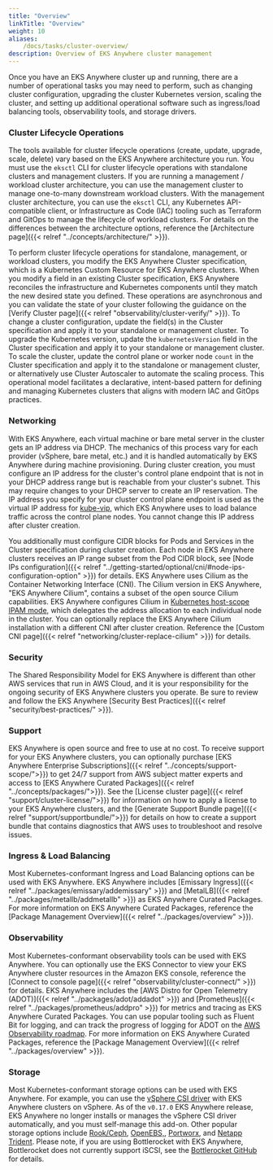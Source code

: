 ```yaml
---
title: "Overview"
linkTitle: "Overview"
weight: 10
aliases:
    /docs/tasks/cluster-overview/
description: Overview of EKS Anywhere cluster management
---
```


Once you have an EKS Anywhere cluster up and running, there are a number of operational tasks you may need to perform, such as changing cluster configuration, upgrading the cluster Kubernetes version, scaling the cluster, and setting up additional operational software such as ingress/load balancing tools, observability tools, and storage drivers.

### Cluster Lifecycle Operations

The tools available for cluster lifecycle operations (create, update, upgrade, scale, delete) vary based on the EKS Anywhere architecture you run. You must use the `eksctl` CLI for cluster lifecycle operations with standalone clusters and management clusters. If you are running a management / workload cluster architecture, you can use the management cluster to manage one-to-many downstream workload clusters. With the management cluster architecture, you can use the `eksctl` CLI, any Kubernetes API-compatible client, or Infrastructure as Code (IAC) tooling such as Terraform and GitOps to manage the lifecycle of workload clusters. For details on the differences between the architecture options, reference the [Architecture page]({{< relref "../concepts/architecture/" >}}).

To perform cluster lifecycle operations for standalone, management, or workload clusters, you modify the EKS Anywhere Cluster specification, which is a Kubernetes Custom Resource for EKS Anywhere clusters. When you modify a field in an existing Cluster specification, EKS Anywhere reconciles the infrastructure and Kubernetes components until they match the new desired state you defined. These operations are asynchronous and you can validate the state of your cluster following the guidance on the [Verify Cluster page]({{< relref "observability/cluster-verify/" >}}). To change a cluster configuration, update the field(s) in the Cluster specification and apply it to your standalone or management cluster. To upgrade the Kubernetes version, update the `kubernetesVersion` field in the Cluster specification and apply it to your standalone or management cluster. To scale the cluster, update the control plane or worker node `count` in the Cluster specification and apply it to the standalone or management cluster, or alternatively use Cluster Autoscaler to automate the scaling process. This operational model facilitates a declarative, intent-based pattern for defining and managing Kubernetes clusters that aligns with modern IAC and GitOps practices.

### Networking

With EKS Anywhere, each virtual machine or bare metal server in the cluster gets an IP address via DHCP. The mechanics of this process vary for each provider (vSphere, bare metal, etc.) and it is handled automatically by EKS Anywhere during machine provisioning. During cluster creation, you must configure an IP address for the cluster's control plane endpoint that is not in your DHCP address range but is reachable from your cluster's subnet. This may require changes to your DHCP server to create an IP reservation. The IP address you specify for your cluster control plane endpoint is used as the virtual IP address for [kube-vip](https://kube-vip.io/), which EKS Anywhere uses to load balance traffic across the control plane nodes. You cannot change this IP address after cluster creation.

You additionally must configure CIDR blocks for Pods and Services in the Cluster specification during cluster creation. Each node in EKS Anywhere clusters receives an IP range subset from the Pod CIDR block, see [Node IPs configuration]({{< relref "../getting-started/optional/cni/#node-ips-configuration-option" >}}) for details. EKS Anywhere uses Cilium as the Container Networking Interface (CNI). The Cilium version in EKS Anywhere, "EKS Anywhere Cilium", contains a subset of the open source Cilium capabilities. EKS Anywhere configures Cilium in [Kubernetes host-scope IPAM mode](https://docs.cilium.io/en/v1.12/concepts/networking/ipam/kubernetes/), which delegates the address allocation to each individual node in the cluster. You can optionally replace the EKS Anywhere Cilium installation with a different CNI after cluster creation. Reference the [Custom CNI page]({{< relref "networking/cluster-replace-cilium" >}}) for details. 

### Security
The Shared Responsibility Model for EKS Anywhere is different than other AWS services that run in AWS Cloud, and it is your responsibility for the ongoing security of EKS Anywhere clusters you operate. Be sure to review and follow the EKS Anywhere [Security Best Practices]({{< relref "security/best-practices/" >}}).

### Support
EKS Anywhere is open source and free to use at no cost. To receive support for your EKS Anywhere clusters, you can optionally purchase [EKS Anywhere Enterprise Subscriptions]({{< relref "../concepts/support-scope/">}}) to get 24/7 support from AWS subject matter experts and access to [EKS Anywhere Curated Packages]({{< relref "../concepts/packages/">}}). See the [License cluster page]({{< relref "support/cluster-license/">}}) for information on how to apply a license to your EKS Anywhere clusters, and the [Generate Support Bundle page]({{< relref "support/supportbundle/">}}) for details on how to create a support bundle that contains diagnostics that AWS uses to troubleshoot and resolve issues.

### Ingress & Load Balancing
Most Kubernetes-conformant Ingress and Load Balancing options can be used with EKS Anywhere. EKS Anywhere includes [Emissary Ingress]({{< relref "../packages/emissary/addemissary" >}}) and [MetalLB]({{< relref "../packages/metallb/addmetallb" >}}) as EKS Anywhere Curated Packages. For more information on EKS Anywhere Curated Packages, reference the [Package Management Overview]({{< relref "../packages/overview" >}}).

### Observability
Most Kubernetes-conformant observability tools can be used with EKS Anywhere. You can optionally use the EKS Connector to view your EKS Anywhere cluster resources in the Amazon EKS console, reference the [Connect to console page]({{< relref "observability/cluster-connect/" >}}) for details. EKS Anywhere includes the [AWS Distro for Open Telemetry (ADOT)]({{< relref "../packages/adot/addadot" >}}) and [Prometheus]({{< relref "../packages/prometheus/addpro" >}}) for metrics and tracing as EKS Anywhere Curated Packages. You can use popular tooling such as Fluent Bit for logging, and can track the progress of logging for ADOT on the [AWS Observability roadmap](https://github.com/aws-observability/aws-otel-community/issues/11). For more information on EKS Anywhere Curated Packages, reference the [Package Management Overview]({{< relref "../packages/overview" >}}).

### Storage
Most Kubernetes-conformant storage options can be used with EKS Anywhere. For example, you can use the [vSphere CSI driver](https://github.com/kubernetes-sigs/vsphere-csi-driver) with EKS Anywhere clusters on vSphere. As of the `v0.17.0` EKS Anywhere release, EKS Anywhere no longer installs or manages the vSphere CSI driver automatically, and you must self-manage this add-on. Other popular storage options include [Rook/Ceph](https://rook.io/), [OpenEBS,](https://openebs.io/), [Portworx](https://docs.portworx.com/install-portworx/kubernetes/aws/aws-vsphere-eks-anywhere/), and [Netapp Trident](https://bluexp.netapp.com/blog/astra-blg-netapp-astra-supports-kubernetes-workloads-eks-anywhere). Please note, if you are using Bottlerocket with EKS Anywhere, Bottlerocket does not currently support iSCSI, see the [Bottlerocket GitHub](https://github.com/bottlerocket-os/bottlerocket/issues/2570) for details.

